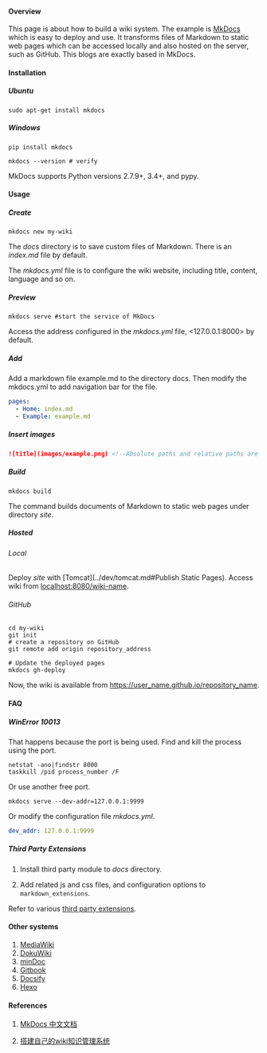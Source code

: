 #### Overview

This page is about how to build a wiki system. The example is [MkDocs](https://www.mkdocs.org/) which is easy to deploy and use. It transforms files of Markdown to static web pages which can be accessed locally and also hosted on the server, such as GitHub. This blogs are exactly based in MkDocs.

#### Installation

##### Ubuntu

```shell
sudo apt-get install mkdocs
```

##### Windows

```shell
pip install mkdocs

mkdocs --version # verify
```

MkDocs supports Python versions 2.7.9+, 3.4+, and pypy.

#### Usage

##### Create

```shell
mkdocs new my-wiki
```

The *docs* directory is to save custom files of Markdown. There is an *index.md* file by default.

The *mkdocs.yml* file is to configure the wiki website, including title, content, language and so on.

##### Preview

```shell
mkdocs serve #start the service of MkDocs
```


Access the address configured in the *mkdocs.yml* file, <127.0.0.1:8000> by default.

##### Add


Add a markdown file example.md to the directory docs. Then modify the mkdocs.yml to add navigation bar for the file.

```yaml
pages:
  - Home: index.md
  - Example: example.md
```

##### Insert images

```markdown
![title](images/example.png) <!--Absolute paths and relative paths are both useful.-->
```

##### Build

```shell
mkdocs build
```

The command builds documents of Markdown to static web pages under directory *site*.

##### Hosted

###### Local

Deploy *site* with [Tomcat](../dev/tomcat.md#Publish Static Pages). Access wiki from <localhost:8080/wiki-name>.

###### GitHub

```shell
cd my-wiki
git init
# create a repository on GitHub
git remote add origin repository_address

# Update the deployed pages
mkdocs gh-deploy
```

Now, the wiki is available from <https://user_name.github.io/repository_name>.

#### FAQ

##### WinError 10013

That happens because the port is being used. Find and kill the process using the port.

```shell
netstat -ano|findstr 8000
taskkill /pid process_number /F
```


Or use another free port.

```shell
mkdocs serve --dev-addr=127.0.0.1:9999
```


Or modify the configuration file *mkdocs.yml*.

```yaml
dev_addr: 127.0.0.1:9999
```

##### Third Party Extensions

1. Install third party module to *docs* directory.

2. Add related js and css files, and configuration options to `markdown_extensions`.

Refer to various [third party extensions](https://github.com/Python-Markdown/markdown/wiki/Third-Party-Extensions).

#### Other systems

1. [MediaWiki](https://www.mediawiki.org/wiki/MediaWiki)
2. [DokuWiki](https://www.dokuwiki.org/dokuwiki)
3. [minDoc](https://github.com/lifei6671/mindoc)
4. [Gitbook](https://www.gitbook.com/)
5. [Docsify](https://docsify.js.org/)
6. [Hexo](https://hexo.io/)

#### References

  1. [MkDocs 中文文档](https://markdown-docs-zh.readthedocs.io/zh_CN/latest/)

  2. [搭建自己的wiki知识管理系统](https://www.jianshu.com/p/c664000396ea)